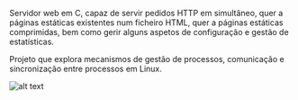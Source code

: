 Servidor web em C, capaz de servir pedidos HTTP em simultâneo, quer a páginas estáticas existentes num ficheiro HTML, quer
a páginas estáticas comprimidas, bem como gerir alguns aspetos de configuração e gestão de estatísticas.


Projeto que explora mecanismos de gestão de processos, comunicação e sincronização entre processos em Linux.

![alt text](https://i.imgur.com/uaLKZxR.png)


